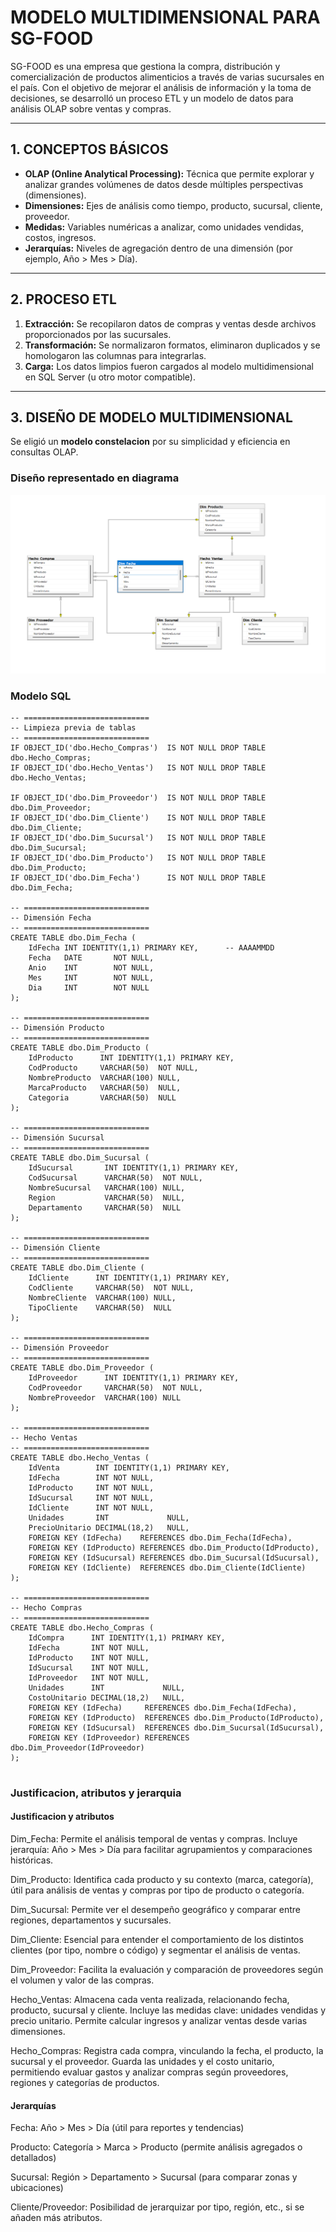 # MODELO MULTIDIMENSIONAL PARA SG-FOOD


SG-FOOD es una empresa que gestiona la compra, distribución y comercialización de productos alimenticios a través de varias sucursales en el país. Con el objetivo de mejorar el análisis de información y la toma de decisiones, se desarrolló un proceso ETL y un modelo de datos para análisis OLAP sobre ventas y compras.

---

## 1. CONCEPTOS BÁSICOS

- **OLAP (Online Analytical Processing):** Técnica que permite explorar y analizar grandes volúmenes de datos desde múltiples perspectivas (dimensiones).
- **Dimensiones:** Ejes de análisis como tiempo, producto, sucursal, cliente, proveedor.
- **Medidas:** Variables numéricas a analizar, como unidades vendidas, costos, ingresos.
- **Jerarquías:** Niveles de agregación dentro de una dimensión (por ejemplo, Año > Mes > Día).

---

## 2. PROCESO ETL

1. **Extracción:** Se recopilaron datos de compras y ventas desde archivos proporcionados por las sucursales.
2. **Transformación:** Se normalizaron formatos, eliminaron duplicados y se homologaron las columnas para integrarlas.
3. **Carga:** Los datos limpios fueron cargados al modelo multidimensional en SQL Server (u otro motor compatible).

---

## 3. DISEÑO DE MODELO MULTIDIMENSIONAL

Se eligió un **modelo constelacion** por su simplicidad y eficiencia en consultas OLAP.

### Diseño representado en diagrama

![alt text](Diagrama.png)

### Modelo SQL

```
-- ============================
-- Limpieza previa de tablas
-- ============================
IF OBJECT_ID('dbo.Hecho_Compras')  IS NOT NULL DROP TABLE dbo.Hecho_Compras;
IF OBJECT_ID('dbo.Hecho_Ventas')   IS NOT NULL DROP TABLE dbo.Hecho_Ventas;

IF OBJECT_ID('dbo.Dim_Proveedor')  IS NOT NULL DROP TABLE dbo.Dim_Proveedor;
IF OBJECT_ID('dbo.Dim_Cliente')    IS NOT NULL DROP TABLE dbo.Dim_Cliente;
IF OBJECT_ID('dbo.Dim_Sucursal')   IS NOT NULL DROP TABLE dbo.Dim_Sucursal;
IF OBJECT_ID('dbo.Dim_Producto')   IS NOT NULL DROP TABLE dbo.Dim_Producto;
IF OBJECT_ID('dbo.Dim_Fecha')      IS NOT NULL DROP TABLE dbo.Dim_Fecha;

-- ============================
-- Dimensión Fecha
-- ============================
CREATE TABLE dbo.Dim_Fecha (
    IdFecha INT IDENTITY(1,1) PRIMARY KEY,      -- AAAAMMDD
    Fecha   DATE       NOT NULL,
    Anio    INT        NOT NULL,
    Mes     INT        NOT NULL,
    Dia     INT        NOT NULL
);

-- ============================
-- Dimensión Producto
-- ============================
CREATE TABLE dbo.Dim_Producto (
    IdProducto      INT IDENTITY(1,1) PRIMARY KEY,
    CodProducto     VARCHAR(50)  NOT NULL,
    NombreProducto  VARCHAR(100) NULL,
    MarcaProducto   VARCHAR(50)  NULL,
    Categoria       VARCHAR(50)  NULL
);

-- ============================
-- Dimensión Sucursal
-- ============================
CREATE TABLE dbo.Dim_Sucursal (
    IdSucursal       INT IDENTITY(1,1) PRIMARY KEY,
    CodSucursal      VARCHAR(50)  NOT NULL,
    NombreSucursal   VARCHAR(100) NULL,
    Region           VARCHAR(50)  NULL,
    Departamento     VARCHAR(50)  NULL
);

-- ============================
-- Dimensión Cliente
-- ============================
CREATE TABLE dbo.Dim_Cliente (
    IdCliente      INT IDENTITY(1,1) PRIMARY KEY,
    CodCliente     VARCHAR(50)  NOT NULL,
    NombreCliente  VARCHAR(100) NULL,
    TipoCliente    VARCHAR(50)  NULL
);

-- ============================
-- Dimensión Proveedor
-- ============================
CREATE TABLE dbo.Dim_Proveedor (
    IdProveedor      INT IDENTITY(1,1) PRIMARY KEY,
    CodProveedor     VARCHAR(50)  NOT NULL,
    NombreProveedor  VARCHAR(100) NULL
);

-- ============================
-- Hecho Ventas
-- ============================
CREATE TABLE dbo.Hecho_Ventas (
    IdVenta        INT IDENTITY(1,1) PRIMARY KEY,
    IdFecha        INT NOT NULL,
    IdProducto     INT NOT NULL,
    IdSucursal     INT NOT NULL,
    IdCliente      INT NOT NULL,
    Unidades       INT             NULL,
    PrecioUnitario DECIMAL(18,2)   NULL,
    FOREIGN KEY (IdFecha)    REFERENCES dbo.Dim_Fecha(IdFecha),
    FOREIGN KEY (IdProducto) REFERENCES dbo.Dim_Producto(IdProducto),
    FOREIGN KEY (IdSucursal) REFERENCES dbo.Dim_Sucursal(IdSucursal),
    FOREIGN KEY (IdCliente)  REFERENCES dbo.Dim_Cliente(IdCliente)
);

-- ============================
-- Hecho Compras
-- ============================
CREATE TABLE dbo.Hecho_Compras (
    IdCompra      INT IDENTITY(1,1) PRIMARY KEY,
    IdFecha       INT NOT NULL,
    IdProducto    INT NOT NULL,
    IdSucursal    INT NOT NULL,
    IdProveedor   INT NOT NULL,
    Unidades      INT             NULL,
    CostoUnitario DECIMAL(18,2)   NULL,
    FOREIGN KEY (IdFecha)     REFERENCES dbo.Dim_Fecha(IdFecha),
    FOREIGN KEY (IdProducto)  REFERENCES dbo.Dim_Producto(IdProducto),
    FOREIGN KEY (IdSucursal)  REFERENCES dbo.Dim_Sucursal(IdSucursal),
    FOREIGN KEY (IdProveedor) REFERENCES dbo.Dim_Proveedor(IdProveedor)
);


```

### Justificacion, atributos y jerarquia

#### Justificacion y atributos
Dim_Fecha:
Permite el análisis temporal de ventas y compras. Incluye jerarquía: Año > Mes > Día para facilitar agrupamientos y comparaciones históricas.

Dim_Producto:
Identifica cada producto y su contexto (marca, categoría), útil para análisis de ventas y compras por tipo de producto o categoría.

Dim_Sucursal:
Permite ver el desempeño geográfico y comparar entre regiones, departamentos y sucursales.

Dim_Cliente:
Esencial para entender el comportamiento de los distintos clientes (por tipo, nombre o código) y segmentar el análisis de ventas.

Dim_Proveedor:
Facilita la evaluación y comparación de proveedores según el volumen y valor de las compras.

Hecho_Ventas:
Almacena cada venta realizada, relacionando fecha, producto, sucursal y cliente. Incluye las medidas clave: unidades vendidas y precio unitario. Permite calcular ingresos y analizar ventas desde varias dimensiones.

Hecho_Compras:
Registra cada compra, vinculando la fecha, el producto, la sucursal y el proveedor. Guarda las unidades y el costo unitario, permitiendo evaluar gastos y analizar compras según proveedores, regiones y categorías de productos.

#### Jerarquías
Fecha: Año > Mes > Día (útil para reportes y tendencias)

Producto: Categoría > Marca > Producto (permite análisis agregados o detallados)

Sucursal: Región > Departamento > Sucursal (para comparar zonas y ubicaciones)

Cliente/Proveedor: Posibilidad de jerarquizar por tipo, región, etc., si se añaden más atributos.

